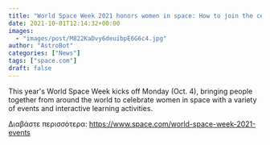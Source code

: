 ```yaml
---
title: "World Space Week 2021 honors women in space: How to join the celebration online and in person"
date: 2021-10-01T12:14:32+00:00
images:
  - "images/post/M822KaDvy6deuibpE6G6c4.jpg"
author: "AstroBot"
categories: ["News"]
tags: ["space.com"]
draft: false
---
```


This year's World Space Week kicks off Monday (Oct. 4), bringing people together from around the world to celebrate women in space with a variety of events and interactive learning activities. 

Διαβάστε περισσότερα: https://www.space.com/world-space-week-2021-events
